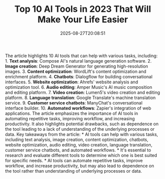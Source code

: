 ﻿---
title: "Top 10 AI Tools in 2023 That Will Make Your Life Easier"
date: "2025-08-27T20:08:51"
category: "Markets"
summary: ""
slug: "top 10 ai tools in 2023 that will make your life easier"
source_urls:
  - "https://techncruncher.blogspot.com/2023/01/top-10-ai-tools-in-2023-that-will-make.html"
seo:
  title: "Top 10 AI Tools in 2023 That Will Make Your Life Easier | Hash n Hedge"
  description: ""
  keywords: ["news", "markets", "brief"]
---
The article highlights 10 AI tools that can help with various tasks, including:  1. **Text analysis**: Compose AI's natural language generation software. 2. **Image creation**: Deep Dream Generator for generating high-resolution images. 3. **Content optimization**: WordLift's content optimization and enrichment platform. 4. **Chatbots**: Dialogflow for building conversational interfaces. 5. **Website optimization**: Ahrefs' website analysis and optimization tool. 6. **Audio editing**: Amper Music's AI music composition and editing platform. 7. **Video creation**: Lumen5's video creation and editing platform. 8. **Language translation**: Google Translate's machine translation service. 9. **Customer service chatbots**: ManyChat's conversational interface builder. 10. **Automated workflows**: Zapier's integration of web applications.  The article emphasizes the importance of AI tools in automating repetitive tasks, improving workflow, and increasing productivity. It also highlights potential drawbacks, such as dependence on the tool leading to a lack of understanding of the underlying processes or data.  Key takeaways from the article:  * AI tools can help with various tasks, including text analysis, image creation, content optimization, chatbots, website optimization, audio editing, video creation, language translation, customer service chatbots, and automated workflows. * It's essential to research and evaluate different tools to determine which one is best suited for specific needs. * AI tools can automate repetitive tasks, improve workflow, and increase productivity, but may also lead to dependence on the tool rather than understanding of underlying processes or data. 
